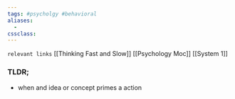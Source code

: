 ```yaml
---
tags: #psycholgy #behavioral 
aliases: 
  - 
cssclass: 
---
```

`relevant links` [[Thinking Fast and Slow]] [[Psychology Moc]] [[System 1]]

### TLDR;
- when and idea or concept primes a action